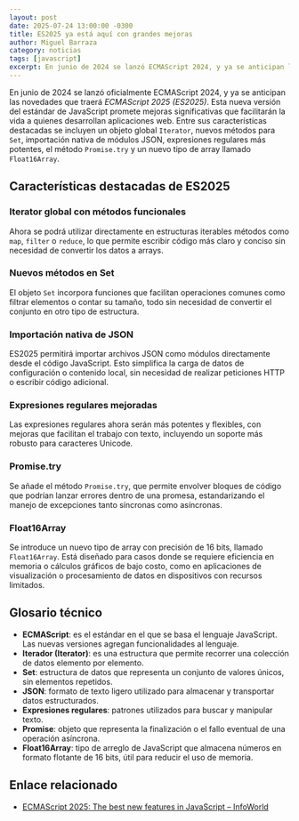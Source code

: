 ```yaml
---
layout: post
date: 2025-07-24 13:00:00 -0300
title: ES2025 ya está aquí con grandes mejoras
author: Miguel Barraza
category: noticias
tags: [javascript]
excerpt: En junio de 2024 se lanzó ECMAScript 2024, y ya se anticipan las características de ES2025, que incluyen mejoras en iteradores, conjuntos, módulos JSON, expresiones regulares, promesas y arrays de precisión reducida.
---
```


En junio de 2024 se lanzó oficialmente ECMAScript 2024, y ya se anticipan las novedades que traerá *ECMAScript 2025 (ES2025)*. Esta nueva versión del estándar de JavaScript promete mejoras significativas que facilitarán la vida a quienes desarrollan aplicaciones web. Entre sus características destacadas se incluyen un objeto global `Iterator`, nuevos métodos para `Set`, importación nativa de módulos JSON, expresiones regulares más potentes, el método `Promise.try` y un nuevo tipo de array llamado `Float16Array`.

## Características destacadas de ES2025

### Iterator global con métodos funcionales
Ahora se podrá utilizar directamente en estructuras iterables métodos como `map`, `filter` o `reduce`, lo que permite escribir código más claro y conciso sin necesidad de convertir los datos a arrays.

### Nuevos métodos en Set
El objeto `Set` incorpora funciones que facilitan operaciones comunes como filtrar elementos o contar su tamaño, todo sin necesidad de convertir el conjunto en otro tipo de estructura.

### Importación nativa de JSON
ES2025 permitirá importar archivos JSON como módulos directamente desde el código JavaScript. Esto simplifica la carga de datos de configuración o contenido local, sin necesidad de realizar peticiones HTTP o escribir código adicional.

### Expresiones regulares mejoradas
Las expresiones regulares ahora serán más potentes y flexibles, con mejoras que facilitan el trabajo con texto, incluyendo un soporte más robusto para caracteres Unicode.

### Promise.try
Se añade el método `Promise.try`, que permite envolver bloques de código que podrían lanzar errores dentro de una promesa, estandarizando el manejo de excepciones tanto síncronas como asíncronas.

### Float16Array
Se introduce un nuevo tipo de array con precisión de 16 bits, llamado `Float16Array`. Está diseñado para casos donde se requiere eficiencia en memoria o cálculos gráficos de bajo costo, como en aplicaciones de visualización o procesamiento de datos en dispositivos con recursos limitados.

## Glosario técnico

- **ECMAScript**: es el estándar en el que se basa el lenguaje JavaScript. Las nuevas versiones agregan funcionalidades al lenguaje.
- **Iterador (Iterator)**: es una estructura que permite recorrer una colección de datos elemento por elemento.
- **Set**: estructura de datos que representa un conjunto de valores únicos, sin elementos repetidos.
- **JSON**: formato de texto ligero utilizado para almacenar y transportar datos estructurados.
- **Expresiones regulares**: patrones utilizados para buscar y manipular texto.
- **Promise**: objeto que representa la finalización o el fallo eventual de una operación asíncrona.
- **Float16Array**: tipo de arreglo de JavaScript que almacena números en formato flotante de 16 bits, útil para reducir el uso de memoria.

## Enlace relacionado

- [ECMAScript 2025: The best new features in JavaScript – InfoWorld](https://www.infoworld.com/article/3716354/ecmascript-2025-the-best-new-features-in-javascript.html)